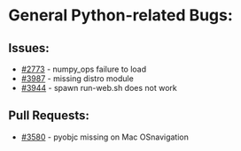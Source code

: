 # General Python-related Bugs:
## Issues:
- [#2773][2773] - numpy_ops failure to load
- [#3987][3987] - missing distro module
- [#3944][3944] - spawn run-web.sh does not work

## Pull Requests:
- [#3580][3580] - pyobjc missing on Mac OSnavigation

[2773]:https://github.com/Significant-Gravitas/Auto-GPT/issues/2773
[3580]:https://github.com/Significant-Gravitas/Auto-GPT/issues/3580
[3944]:https://github.com/Significant-Gravitas/Auto-GPT/issues/3944
[3987]:https://github.com/Significant-Gravitas/Auto-GPT/issues/3987